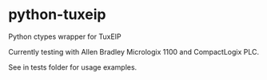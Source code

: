 python-tuxeip
=============

Python ctypes wrapper for TuxEIP

Currently testing with Allen Bradley Micrologix 1100 and CompactLogix PLC.

See in tests folder for usage examples.

